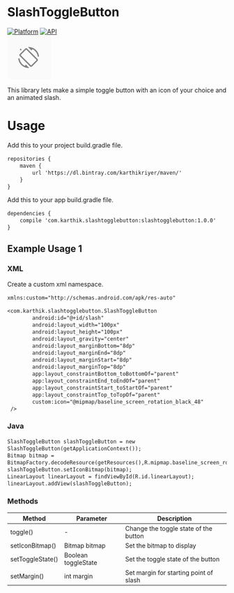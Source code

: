 # SlashToggleButton
[![Platform](https://img.shields.io/badge/platform-Android-yellow.svg)](https://www.android.com)
[![API](https://img.shields.io/badge/API-17%2B-brightgreen.svg?style=flat)](https://android-arsenal.com/api?level=16)
<br/>
<img src="image.gif" width = 100/>

This library lets make a simple toggle button with an icon of your choice and an animated slash.<br/>

# Usage
Add this to your project build.gradle file.
```
repositories {
    maven {
        url 'https://dl.bintray.com/karthikriyer/maven/'
    }
}
```
Add this to your app build.gradle file.
```
dependencies {
    compile 'com.karthik.slashtogglebutton:slashtogglebutton:1.0.0'
}
```
## Example Usage 1
### XML
Create a custom xml namespace.
```
xmlns:custom="http://schemas.android.com/apk/res-auto"
```
```
<com.karthik.slashtogglebutton.SlashToggleButton
        android:id="@+id/slash"
        android:layout_width="100px"
        android:layout_height="100px"
        android:layout_gravity="center"
        android:layout_marginBottom="8dp"
        android:layout_marginEnd="8dp"
        android:layout_marginStart="8dp"
        android:layout_marginTop="8dp"
        app:layout_constraintBottom_toBottomOf="parent"
        app:layout_constraintEnd_toEndOf="parent"
        app:layout_constraintStart_toStartOf="parent"
        app:layout_constraintTop_toTopOf="parent"
        custom:icon="@mipmap/baseline_screen_rotation_black_48" 
 />
 ```
 ### Java
 ```
 SlashToggleButton slashToggleButton = new SlashToggleButton(getApplicationContext());
 Bitmap bitmap = BitmapFactory.decodeResource(getResources(),R.mipmap.baseline_screen_rotation_black_48);
 slashToggleButton.setIconBitmap(bitmap);
 LinearLayout linearLayout = findViewById(R.id.linearLayout);
 linearLayout.addView(slashToggleButton);
```

### Methods

|   Method       |       Parameter     |               Description            |
| -------------- | ------------------- | ------------------------------------ |
|    toggle()    |       -             | Change the toggle state of the button|
|setIconBitmap() | Bitmap bitmap       |      Set the bitmap to display       |
|setToggleState()| Boolean toggleState |  Set the toggle state of the button  |
|  setMargin()   |     int margin      |Set margin for starting point of slash|
